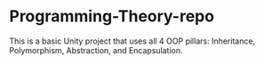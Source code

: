 # Programming-Theory-repo
This is a basic Unity project that uses all 4 OOP pillars: Inheritance, Polymorphism, Abstraction, and Encapsulation.
